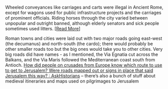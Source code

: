 Wheeled conveyances like carriages and carts were illegal in Ancient Rome, except for wagons used for public infrastructure projects and the carriages of prominent officials. Riding horses through the city varied between unpopular and outright banned, although elderly senators and sick people sometimes used litters. [[Read More](https://www.reddit.com/r/AskHistorians/comments/kot3nn/what_did_a_roman_parking_lot_look_like/)] 

Roman towns and cities were laid out with two major roads going east-west (the decumanus) and north-south (the cardo); there would probably be other smaller roads too but the big ones would take you to other cities. Very big roads did have names - as I mentioned, the Via Egnatia cut across the Balkans, and the Via Maris followed the Mediterranean coast south from Antioch. [How did people on crusades from Europe know which route to use to get to Jerusalem? Were roads mapped out or signs in place that said Jerusalem this way? : AskHistorians](https://www.reddit.com/r/AskHistorians/comments/ox8pjf/how_did_people_on_crusades_from_europe_know_which/?user_id=107156619577&web_redirect=true) – there’s also a bunch of stuff about medieval itineraries and maps used on pilgrimages to Jerusalem 